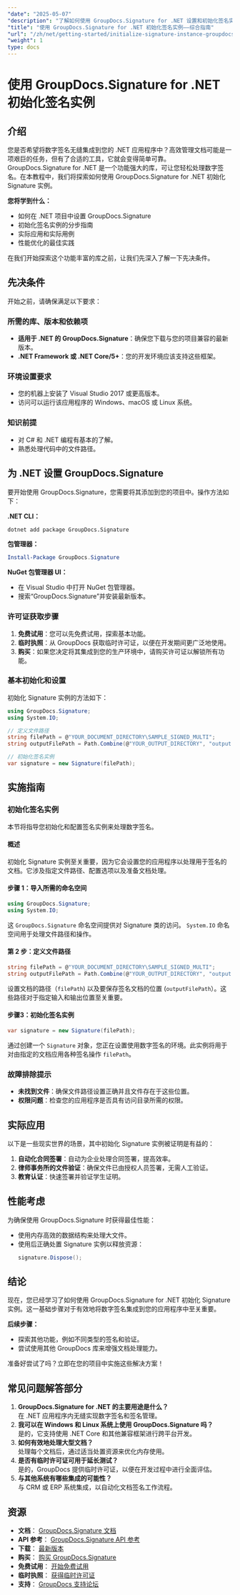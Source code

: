 ```yaml
---
"date": "2025-05-07"
"description": "了解如何使用 GroupDocs.Signature for .NET 设置和初始化签名实例。增强 .NET 应用程序中的文档处理能力。"
"title": "使用 GroupDocs.Signature for .NET 初始化签名实例——综合指南"
"url": "/zh/net/getting-started/initialize-signature-instance-groupdocs-signature-net/"
"weight": 1
type: docs
---
```

# 使用 GroupDocs.Signature for .NET 初始化签名实例

## 介绍

您是否希望将数字签名无缝集成到您的 .NET 应用程序中？高效管理文档可能是一项艰巨的任务，但有了合适的工具，它就会变得简单可靠。GroupDocs.Signature for .NET 是一个功能强大的库，可让您轻松处理数字签名。在本教程中，我们将探索如何使用 GroupDocs.Signature for .NET 初始化 Signature 实例。

**您将学到什么：**
- 如何在 .NET 项目中设置 GroupDocs.Signature
- 初始化签名实例的分步指南
- 实际应用和实际用例
- 性能优化的最佳实践

在我们开始探索这个功能丰富的库之前，让我们先深入了解一下先决条件。

## 先决条件

开始之前，请确保满足以下要求：

### 所需的库、版本和依赖项
- **适用于 .NET 的 GroupDocs.Signature**：确保您下载与您的项目兼容的最新版本。
- **.NET Framework 或 .NET Core/5+**：您的开发环境应该支持这些框架。

### 环境设置要求
- 您的机器上安装了 Visual Studio 2017 或更高版本。
- 访问可以运行该应用程序的 Windows、macOS 或 Linux 系统。

### 知识前提
- 对 C# 和 .NET 编程有基本的了解。
- 熟悉处理代码中的文件路径。

## 为 .NET 设置 GroupDocs.Signature

要开始使用 GroupDocs.Signature，您需要将其添加到您的项目中。操作方法如下：

**.NET CLI：**
```bash
dotnet add package GroupDocs.Signature
```

**包管理器：**
```powershell
Install-Package GroupDocs.Signature
```

**NuGet 包管理器 UI：**
- 在 Visual Studio 中打开 NuGet 包管理器。
- 搜索“GroupDocs.Signature”并安装最新版本。

### 许可证获取步骤

1. **免费试用**：您可以先免费试用，探索基本功能。
2. **临时执照**：从 GroupDocs 获取临时许可证，以便在开发期间更广泛地使用。
3. **购买**：如果您决定将其集成到您的生产环境中，请购买许可证以解锁所有功能。

### 基本初始化和设置

初始化 Signature 实例的方法如下：

```csharp
using GroupDocs.Signature;
using System.IO;

// 定义文件路径
string filePath = @"YOUR_DOCUMENT_DIRECTORY\SAMPLE_SIGNED_MULTI";
string outputFilePath = Path.Combine(@"YOUR_OUTPUT_DIRECTORY", "output.pdf");

// 初始化签名实例
var signature = new Signature(filePath);
```

## 实施指南

### 初始化签名实例

本节将指导您初始化和配置签名实例来处理数字签名。

#### 概述
初始化 Signature 实例至关重要，因为它会设置您的应用程序以处理用于签名的文档。它涉及指定文件路径、配置选项以及准备文档处理。

#### 步骤 1：导入所需的命名空间

```csharp
using GroupDocs.Signature;
using System.IO;
```
这 `GroupDocs.Signature` 命名空间提供对 Signature 类的访问。 `System.IO` 命名空间用于处理文件路径和操作。

#### 第 2 步：定义文件路径

```csharp
string filePath = @"YOUR_DOCUMENT_DIRECTORY\SAMPLE_SIGNED_MULTI";
string outputFilePath = Path.Combine(@"YOUR_OUTPUT_DIRECTORY", "output.pdf");
```
设置文档的路径（`filePath`) 以及要保存签名文档的位置 (`outputFilePath`）。这些路径对于指定输入和输出位置至关重要。

#### 步骤3：初始化签名实例

```csharp
var signature = new Signature(filePath);
```
通过创建一个 `Signature` 对象，您正在设置使用数字签名的环境。此实例将用于对由指定的文档应用各种签名操作 `filePath`。

### 故障排除提示
- **未找到文件**：确保文件路径设置正确并且文件存在于这些位置。
- **权限问题**：检查您的应用程序是否具有访问目录所需的权限。

## 实际应用

以下是一些现实世界的场景，其中初始化 Signature 实例被证明是有益的：
1. **自动化合同签署**：自动为企业处理合同签署，提高效率。
2. **律师事务所的文件验证**：确保文件已由授权人员签署，无需人工验证。
3. **教育认证**：快速签署并验证学生证明。

## 性能考虑
为确保使用 GroupDocs.Signature 时获得最佳性能：
- 使用内存高效的数据结构来处理大文件。
- 使用后正确处置 Signature 实例以释放资源：
  ```csharp
  signature.Dispose();
  ```

## 结论
现在，您已经学习了如何使用 GroupDocs.Signature for .NET 初始化 Signature 实例。这一基础步骤对于有效地将数字签名集成到您的应用程序中至关重要。

**后续步骤：**
- 探索其他功能，例如不同类型的签名和验证。
- 尝试使用其他 GroupDocs 库来增强文档处理能力。

准备好尝试了吗？立即在您的项目中实施这些解决方案！

## 常见问题解答部分
1. **GroupDocs.Signature for .NET 的主要用途是什么？**  
   在 .NET 应用程序内无缝实现数字签名和签名管理。
2. **我可以在 Windows 和 Linux 系统上使用 GroupDocs.Signature 吗？**  
   是的，它支持使用 .NET Core 和其他兼容框架进行跨平台开发。
3. **如何有效地处理大型文档？**  
   处理每个文档后，通过适当处置资源来优化内存使用。
4. **是否有临时许可证可用于延长测试？**  
   是的，GroupDocs 提供临时许可证，以便在开发过程中进行全面评估。
5. **与其他系统有哪些集成的可能性？**  
   与 CRM 或 ERP 系统集成，以自动化文档签名工作流程。

## 资源
- **文档**： [GroupDocs.Signature 文档](https://docs.groupdocs.com/signature/net/)
- **API 参考**： [GroupDocs.Signature API 参考](https://reference.groupdocs.com/signature/net/)
- **下载**： [最新版本](https://releases.groupdocs.com/signature/net/)
- **购买**： [购买 GroupDocs.Signature](https://purchase.groupdocs.com/buy)
- **免费试用**： [开始免费试用](https://releases.groupdocs.com/signature/net/)
- **临时执照**： [获得临时许可证](https://purchase.groupdocs.com/temporary-license/)
- **支持**： [GroupDocs 支持论坛](https://forum.groupdocs.com/c/signature/)